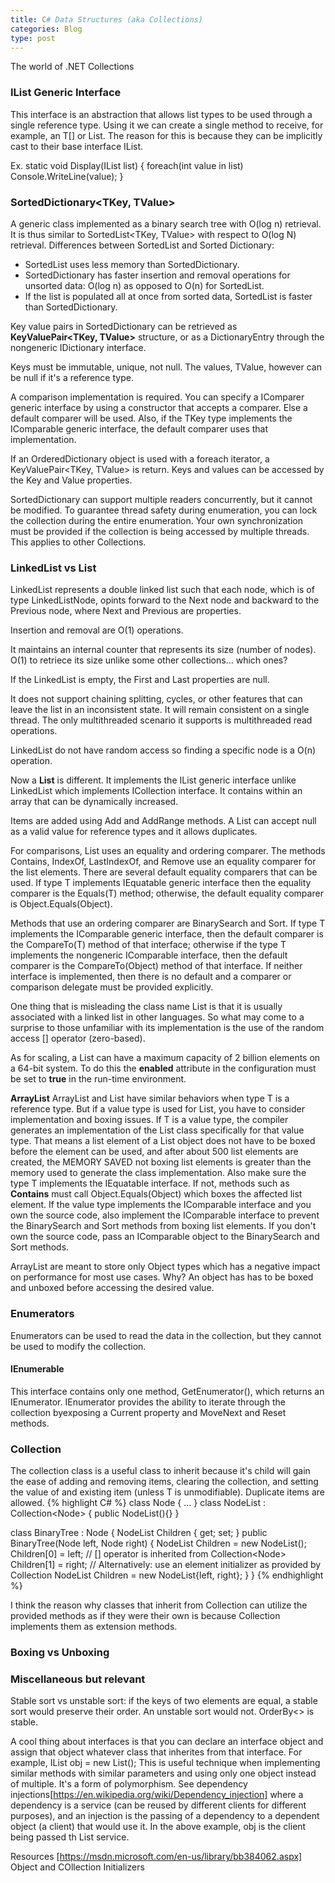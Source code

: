 ```yaml
---
title: C# Data Structures (aka Collections)
categories: Blog
type: post
---
```


The world of .NET Collections

### IList<T> Generic Interface
This interface is an abstraction that allows list types to be used through a single
reference type. Using it we can create a single method to receive, for example, an T[] or List<T>.
The reason for this is because they can be implicitly cast to their base interface IList<T>.


Ex.
static void Display(IList<int> list)
{
	foreach(int value in list) Console.WriteLine(value);
}

### SortedDictionary<TKey, TValue>
A generic class implemented as a binary search tree with O(log n) retrieval. It is thus similar to SortedList<TKey, TValue> with respect
to O(log N) retrieval. 
Differences between SortedList and Sorted Dictionary:
- SortedList uses less memory than SortedDictionary.
- SortedDictionary has faster insertion and removal operations for unsorted data: O(log n) as opposed to O(n) for SortedList.
- If the list is populated all at once from sorted data, SortedList is faster than SortedDictionary.

Key value pairs in SortedDictionary can be retrieved as **KeyValuePair<TKey, TValue>** structure, or as a DictionaryEntry through the nongeneric IDictionary interface.

Keys must be immutable, unique, not null. The values, TValue, however can be null if it's a reference type.

A comparison implementation is required. You can specify a IComparer<T> generic interface by using a constructor that accepts a comparer. Else a default comparer will be used. Also,
if the TKey type implements the IComparable<T> generic interface, the default comparer uses that implementation.

If an OrderedDictionary object is used with a foreach iterator, a KeyValuePair<TKey, TValue> is return. Keys and values can be accessed by the Key and Value properties.

SortedDictionary can support multiple readers concurrently, but it cannot be modified. To guarantee thread safety during enumeration, you can lock the collection during the entire enumeration.
Your own synchronization must be provided if the collection is being accessed by multiple threads. This applies to other Collections.

### LinkedList vs List
LinkedList<T> represents a double linked list such that each node, which is of type LinkedListNode<T>, opints forward to the Next node and backward to the Previous node, where Next and Previous are properties.

Insertion and removal are O(1) operations.

It maintains an internal counter that represents its size (number of nodes). O(1) to retriece its size unlike some other collections... which ones?

If the LinkedList is empty, the First and Last properties are null.

It does not support chaining splitting, cycles, or other features that can leave the list in an inconsistent state. It will remain consistent on a single thread. The only multithreaded
scenario it supports is multithreaded read operations.

LinkedList do not have random access so finding a specific node is a O(n) operation.

Now a **List** is different. It implements the IList<T> generic interface unlike LinkedList<T> which implements ICollection interface. It contains within an array that can be dynamically increased.

Items are added using Add and AddRange methods. A List can accept null as a valid value for reference types and it allows duplicates.

For comparisons, List<T> uses an equality and ordering comparer. The methods Contains, IndexOf, LastIndexOf, and Remove use an equality comparer for the list elements. There are several default equality
comparers that can be used. If type T implements IEquatable<T> generic interface then the equality comparer is the Equals(T) method; otherwise, the default equality comparer is Object.Equals(Object).

Methods that use an ordering comparer are BinarySearch and Sort. If type T implements the IComparable<T> generic interface, then the default comparer is the CompareTo(T) method of that interface; otherwise
if the type T implements the nongeneric IComparable interface, then the default comparer is the CompareTo(Object) method of that interface. If neither interface is implemented, then there is no default 
and a comparer or comparison delegate must be provided explicitly.

One thing that is misleading the class name List is that it is usually associated with a linked list in other languages. So what may come to a surprise to those unfamiliar with its implementation is 
the use of the random access [] operator (zero-based). 

As for scaling, a List can have a maximum capacity of 2 billion elements on a 64-bit system. To do this the **enabled** attribute in the configuration must be set to **true** in the run-time environment. 

**ArrayList**
ArrayList and List have similar behaviors when type T is a reference type. But if a value type is used for List, you have to consider implementation and boxing issues. If T is a value type, the compiler
generates an implementation of the List<T> class specifically for that value type. That means a list element of a List<T> object does not have to be boxed before the element can be used, and after about 500 list
elements are created, the MEMORY SAVED not boxing list elements is greater than the memory used to generate the class implementation.  Also make sure the type T implements the IEquatable<T> interface. If not, methods
such as **Contains** must call Object.Equals(Object) which boxes the affected list element. If the value type implements the IComparable interface and you own the source code, also implement the IComparable<T> interface
to prevent the BinarySearch and Sort methods from boxing list elements. If you don't own the source code, pass an IComparable<T> object to the BinarySearch and Sort methods.

ArrayList are meant to store only Object types which has a negative impact on performance for most use cases. Why? An object has has to be boxed and unboxed before accessing the desired value. 

### Enumerators
Enumerators can be used to read the data in the collection, but they cannot be used to modify the collection. 

#### IEnumerable 
This interface contains only one method, GetEnumerator(), which returns an IEnumerator. IEnumerator provides the ability to iterate through the collection byexposing a Current property and
MoveNext and Reset methods. 


### Collection<T>
The collection class is a useful class to inherit because it's child will gain the ease of adding and removing items, clearing the collection, and setting the value of
and existing item (unless T is unmodifiable). Duplicate items are allowed.
{% highlight C# %}
class Node<T> { ... }
class NodeList<T> : Collection<Node<T>>
{
	public NodeList(){}
}

class BinaryTree<T> : Node<T>
{
	NodeList<T> Children { get; set; }
	public BinaryTree(Node<T> left, Node<T> right) {
		NodeList<T> Children = new NodeList<T>();
		Children[0] = left;  // [] operator is inherited from Collection<Node<T>>
		Children[1] = right;
		// Alternatively: use an element initializer as provided by Collection
		NodeList<T> Children = new NodeList<T>{left, right}; 
	}
}
{% endhighlight %}

I think the reason why classes that inherit from Collection can utilize the provided methods as if they were their own is because Collection implements them as extension methods.

### Boxing vs Unboxing


### Miscellaneous but relevant
Stable sort vs unstable sort: if the keys of two elements are equal, a stable sort would preserve their order. An unstable sort would not. OrderBy<> is stable.

A cool thing about interfaces is that you can declare an interface object and assign that object whatever class that inherites from that interface. For example, IList obj = new List(); This is useful
technique when implementing similar methods with similar parameters and using only one object instead of multiple. It's a form of polymorphism.
See dependency injections[https://en.wikipedia.org/wiki/Dependency_injection] where a dependency is a service (can be reused by different clients for different purposes), and an injection is 
the passing of a dependency to a dependent object (a client) that would use it. In the above example, obj is the client being passed th List service.

Resources
[https://msdn.microsoft.com/en-us/library/bb384062.aspx] Object and COllection Initializers
